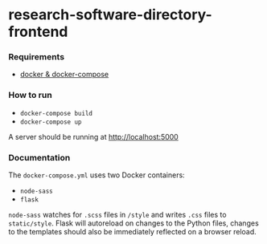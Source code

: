 # research-software-directory-frontend

### Requirements
* [docker & docker-compose](https://docs.docker.com/compose/install/)

### How to run
* `docker-compose build`
* `docker-compose up`

A server should be running at [http://localhost:5000](http://localhost:5000)

### Documentation
The `docker-compose.yml` uses two Docker containers:
* `node-sass`
* `flask`

`node-sass` watches for `.scss` files in `/style` and writes `.css` files to `static/style`.
Flask will autoreload on changes to the Python files, changes to the templates should also
be immediately reflected on a browser reload.
